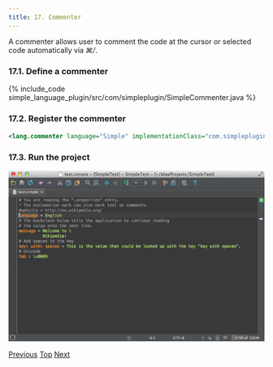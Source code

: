 ```yaml
---
title: 17. Commenter
---
```


A commenter allows user to comment the code at the cursor or selected code automatically via *⌘/*.

### 17.1. Define a commenter

{% include_code simple_language_plugin/src/com/simpleplugin/SimpleCommenter.java %}

### 17.2. Register the commenter

```xml
<lang.commenter language="Simple" implementationClass="com.simpleplugin.SimpleCommenter"/>
```

### 17.3. Run the project

![Commenter](img/commenter.png)

[Previous](code_style_settings.md)
[Top](/tutorials/custom_language_support_tutorial.md)
[Next](quick_fix.md)

